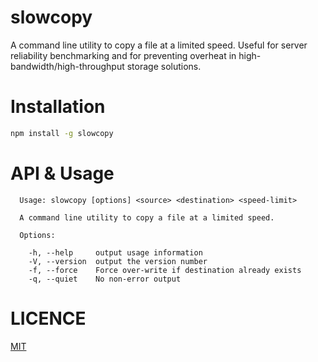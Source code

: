 # slowcopy
A command line utility to copy a file at a limited speed. Useful for server reliability benchmarking and for preventing overheat in high-bandwidth/high-throughput storage solutions.

# Installation

```bash
npm install -g slowcopy
```
# API & Usage

```
  Usage: slowcopy [options] <source> <destination> <speed-limit>

  A command line utility to copy a file at a limited speed.

  Options:

    -h, --help     output usage information
    -V, --version  output the version number
    -f, --force    Force over-write if destination already exists
    -q, --quiet    No non-error output
```


# LICENCE

[MIT](LICENSE)

